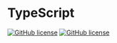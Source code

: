 # TypeScript
[![GitHub license](https://img.shields.io/github/license/codelegant/typescript.svg?style=flat-square)](https://github.com/codelegant/TypeScript/blob/master/README.md)
[![GitHub license](https://img.shields.io/npm/v/typescript.svg?style=flat-square)](https://www.npmjs.com/package/typescript)